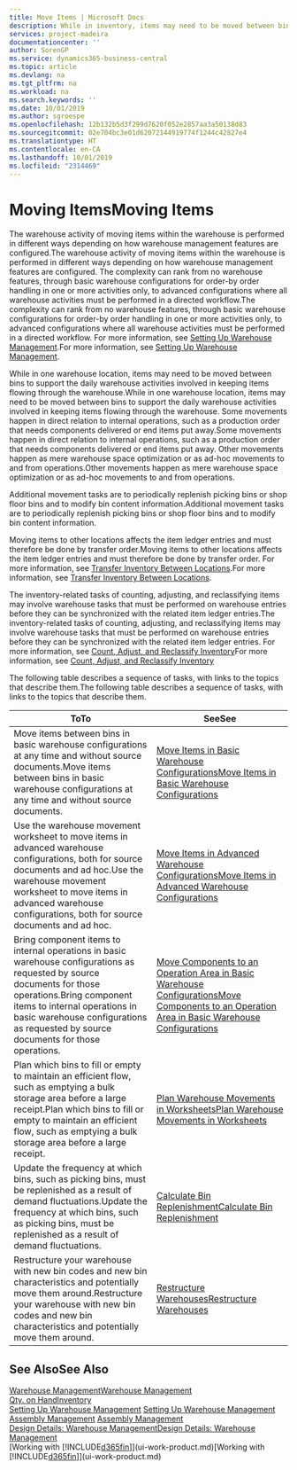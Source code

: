 ```yaml
---
title: Move Items | Microsoft Docs
description: While in inventory, items may need to be moved between bins to support the daily warehouse activities involved in keeping items flowing through the warehouse. Some movements happen in direct relation to internal operations, such as a production order that needs components delivered or end items put away. Other movements happen as mere warehouse space optimization or as ad-hoc movements to and from operations.
services: project-madeira
documentationcenter: ''
author: SorenGP
ms.service: dynamics365-business-central
ms.topic: article
ms.devlang: na
ms.tgt_pltfrm: na
ms.workload: na
ms.search.keywords: ''
ms.date: 10/01/2019
ms.author: sgroespe
ms.openlocfilehash: 12b132b5d3f299d7620f052e2857aa3a50138d83
ms.sourcegitcommit: 02e704bc3e01d62072144919774f1244c42827e4
ms.translationtype: HT
ms.contentlocale: en-CA
ms.lasthandoff: 10/01/2019
ms.locfileid: "2314469"
---
```

# <a name="moving-items"></a><span data-ttu-id="394f3-105">Moving Items</span><span class="sxs-lookup"><span data-stu-id="394f3-105">Moving Items</span></span>
<span data-ttu-id="394f3-106">The warehouse activity of moving items within the warehouse is performed in different ways depending on how warehouse management features are configured.</span><span class="sxs-lookup"><span data-stu-id="394f3-106">The warehouse activity of moving items within the warehouse is performed in different ways depending on how warehouse management features are configured.</span></span> <span data-ttu-id="394f3-107">The complexity can rank from no warehouse features, through basic warehouse configurations for order-by order handling in one or more activities only, to advanced configurations where all warehouse activities must be performed in a directed workflow.</span><span class="sxs-lookup"><span data-stu-id="394f3-107">The complexity can rank from no warehouse features, through basic warehouse configurations for order-by order handling in one or more activities only, to advanced configurations where all warehouse activities must be performed in a directed workflow.</span></span> <span data-ttu-id="394f3-108">For more information, see [Setting Up Warehouse Management](warehouse-setup-warehouse.md).</span><span class="sxs-lookup"><span data-stu-id="394f3-108">For more information, see [Setting Up Warehouse Management](warehouse-setup-warehouse.md).</span></span>

<span data-ttu-id="394f3-109">While in one warehouse location, items may need to be moved between bins to support the daily warehouse activities involved in keeping items flowing through the warehouse.</span><span class="sxs-lookup"><span data-stu-id="394f3-109">While in one warehouse location, items may need to be moved between bins to support the daily warehouse activities involved in keeping items flowing through the warehouse.</span></span> <span data-ttu-id="394f3-110">Some movements happen in direct relation to internal operations, such as a production order that needs components delivered or end items put away.</span><span class="sxs-lookup"><span data-stu-id="394f3-110">Some movements happen in direct relation to internal operations, such as a production order that needs components delivered or end items put away.</span></span> <span data-ttu-id="394f3-111">Other movements happen as mere warehouse space optimization or as ad-hoc movements to and from operations.</span><span class="sxs-lookup"><span data-stu-id="394f3-111">Other movements happen as mere warehouse space optimization or as ad-hoc movements to and from operations.</span></span>

<span data-ttu-id="394f3-112">Additional movement tasks are to periodically replenish picking bins or shop floor bins and to modify bin content information.</span><span class="sxs-lookup"><span data-stu-id="394f3-112">Additional movement tasks are to periodically replenish picking bins or shop floor bins and to modify bin content information.</span></span>

<span data-ttu-id="394f3-113">Moving items to other locations affects the item ledger entries and must therefore be done by transfer order.</span><span class="sxs-lookup"><span data-stu-id="394f3-113">Moving items to other locations affects the item ledger entries and must therefore be done by transfer order.</span></span> <span data-ttu-id="394f3-114">For more information, see [Transfer Inventory Between Locations](inventory-how-transfer-between-locations.md).</span><span class="sxs-lookup"><span data-stu-id="394f3-114">For more information, see [Transfer Inventory Between Locations](inventory-how-transfer-between-locations.md).</span></span>  

<span data-ttu-id="394f3-115">The inventory-related tasks of counting, adjusting, and reclassifying items may involve warehouse tasks that must be performed on warehouse entries before they can be synchronized with the related item ledger entries.</span><span class="sxs-lookup"><span data-stu-id="394f3-115">The inventory-related tasks of counting, adjusting, and reclassifying items may involve warehouse tasks that must be performed on warehouse entries before they can be synchronized with the related item ledger entries.</span></span> <span data-ttu-id="394f3-116">For more information, see [Count, Adjust, and Reclassify Inventory](inventory-how-count-adjust-reclassify.md)</span><span class="sxs-lookup"><span data-stu-id="394f3-116">For more information, see [Count, Adjust, and Reclassify Inventory](inventory-how-count-adjust-reclassify.md)</span></span>  

 <span data-ttu-id="394f3-117">The following table describes a sequence of tasks, with links to the topics that describe them.</span><span class="sxs-lookup"><span data-stu-id="394f3-117">The following table describes a sequence of tasks, with links to the topics that describe them.</span></span>   

|<span data-ttu-id="394f3-118">**To**</span><span class="sxs-lookup"><span data-stu-id="394f3-118">**To**</span></span>|<span data-ttu-id="394f3-119">**See**</span><span class="sxs-lookup"><span data-stu-id="394f3-119">**See**</span></span>|  
|------------|-------------|  
|<span data-ttu-id="394f3-120">Move items between bins in basic warehouse configurations at any time and without source documents.</span><span class="sxs-lookup"><span data-stu-id="394f3-120">Move items between bins in basic warehouse configurations at any time and without source documents.</span></span>|[<span data-ttu-id="394f3-121">Move Items in Basic Warehouse Configurations</span><span class="sxs-lookup"><span data-stu-id="394f3-121">Move Items in Basic Warehouse Configurations</span></span>](warehouse-how-to-move-items-ad-hoc-in-basic-warehousing.md)|
|<span data-ttu-id="394f3-122">Use the warehouse movement worksheet to move items in advanced warehouse configurations, both for source documents and ad hoc.</span><span class="sxs-lookup"><span data-stu-id="394f3-122">Use the warehouse movement worksheet to move items in advanced warehouse configurations, both for source documents and ad hoc.</span></span>|[<span data-ttu-id="394f3-123">Move Items in Advanced Warehouse Configurations</span><span class="sxs-lookup"><span data-stu-id="394f3-123">Move Items in Advanced Warehouse Configurations</span></span>](warehouse-how-to-move-items-in-advanced-warehousing.md)|  
|<span data-ttu-id="394f3-124">Bring component items to internal operations in basic warehouse configurations as requested by source documents for those operations.</span><span class="sxs-lookup"><span data-stu-id="394f3-124">Bring component items to internal operations in basic warehouse configurations as requested by source documents for those operations.</span></span>|[<span data-ttu-id="394f3-125">Move Components to an Operation Area in Basic Warehouse Configurations</span><span class="sxs-lookup"><span data-stu-id="394f3-125">Move Components to an Operation Area in Basic Warehouse Configurations</span></span>](warehouse-how-to-move-components-to-an-operation-area-in-basic-warehousing.md)|
|<span data-ttu-id="394f3-126">Plan which bins to fill or empty to maintain an efficient flow, such as emptying a bulk storage area before a large receipt.</span><span class="sxs-lookup"><span data-stu-id="394f3-126">Plan which bins to fill or empty to maintain an efficient flow, such as emptying a bulk storage area before a large receipt.</span></span>|[<span data-ttu-id="394f3-127">Plan Warehouse Movements in Worksheets</span><span class="sxs-lookup"><span data-stu-id="394f3-127">Plan Warehouse Movements in Worksheets</span></span>](warehouse-how-to-plan-warehouse-movements-in-worksheets.md)|
|<span data-ttu-id="394f3-128">Update the frequency at which bins, such as picking bins, must be replenished as a result of demand fluctuations.</span><span class="sxs-lookup"><span data-stu-id="394f3-128">Update the frequency at which bins, such as picking bins, must be replenished as a result of demand fluctuations.</span></span>|[<span data-ttu-id="394f3-129">Calculate Bin Replenishment</span><span class="sxs-lookup"><span data-stu-id="394f3-129">Calculate Bin Replenishment</span></span>](warehouse-how-to-calculate-bin-replenishment.md)|
|<span data-ttu-id="394f3-130">Restructure your warehouse with new bin codes and new bin characteristics and potentially move them around.</span><span class="sxs-lookup"><span data-stu-id="394f3-130">Restructure your warehouse with new bin codes and new bin characteristics and potentially move them around.</span></span>|[<span data-ttu-id="394f3-131">Restructure Warehouses</span><span class="sxs-lookup"><span data-stu-id="394f3-131">Restructure Warehouses</span></span>](warehouse-how-to-restructure-warehouses.md)|  

## <a name="see-also"></a><span data-ttu-id="394f3-132">See Also</span><span class="sxs-lookup"><span data-stu-id="394f3-132">See Also</span></span>  
[<span data-ttu-id="394f3-133">Warehouse Management</span><span class="sxs-lookup"><span data-stu-id="394f3-133">Warehouse Management</span></span>](warehouse-manage-warehouse.md)  
[<span data-ttu-id="394f3-134">Qty. on Hand</span><span class="sxs-lookup"><span data-stu-id="394f3-134">Inventory</span></span>](inventory-manage-inventory.md)  
<span data-ttu-id="394f3-135">[Setting Up Warehouse Management](warehouse-setup-warehouse.md)   </span><span class="sxs-lookup"><span data-stu-id="394f3-135">[Setting Up Warehouse Management](warehouse-setup-warehouse.md)   </span></span>  
<span data-ttu-id="394f3-136">[Assembly Management](assembly-assemble-items.md)  </span><span class="sxs-lookup"><span data-stu-id="394f3-136">[Assembly Management](assembly-assemble-items.md)  </span></span>  
[<span data-ttu-id="394f3-137">Design Details: Warehouse Management</span><span class="sxs-lookup"><span data-stu-id="394f3-137">Design Details: Warehouse Management</span></span>](design-details-warehouse-management.md)  
<span data-ttu-id="394f3-138">[Working with [!INCLUDE[d365fin](includes/d365fin_md.md)]](ui-work-product.md)</span><span class="sxs-lookup"><span data-stu-id="394f3-138">[Working with [!INCLUDE[d365fin](includes/d365fin_md.md)]](ui-work-product.md)</span></span>
